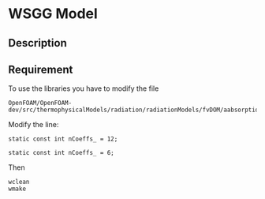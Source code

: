 # WSGG Model

## Description


## Requirement

To use the libraries you have to modify the file

```
OpenFOAM/OpenFOAM-dev/src/thermophysicalModels/radiation/radiationModels/fvDOM/aabsorptionCoeffs/absorptionCoeffs.H 
```

Modify the line:

```
static const int nCoeffs_ = 12;

```


```
static const int nCoeffs_ = 6;

```


Then

```
wclean
wmake
```
